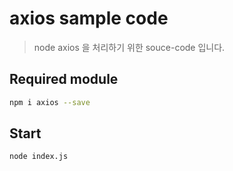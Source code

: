 # axios sample code
> node axios 을 처리하기 위한 souce-code 입니다.

## Required module

```sh
npm i axios --save
```

## Start
```sh
node index.js
```


